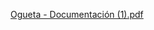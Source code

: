 [Ogueta - Documentación (1).pdf](https://github.com/Sebasogueta/Ogueta_Prac_Examen/files/15204176/Ogueta.-.Documentacion.1.pdf)
